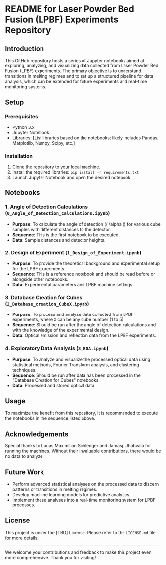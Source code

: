 # README for Laser Powder Bed Fusion (LPBF) Experiments Repository

## Introduction
This GitHub repository hosts a series of Jupyter notebooks aimed at exploring, analyzing, and visualizing data collected from Laser Powder Bed Fusion (LPBF) experiments. The primary objective is to understand transitions in melting regimes and to set up a structured pipeline for data analysis, which can be extended for future experiments and real-time monitoring systems.

## Setup
### Prerequisites
- Python 3.x
- Jupyter Notebook
- Libraries: [List libraries based on the notebooks; likely includes Pandas, Matplotlib, Numpy, Scipy, etc.]

### Installation
1. Clone the repository to your local machine.
2. Install the required libraries: `pip install -r requirements.txt`
3. Launch Jupyter Notebook and open the desired notebook.

## Notebooks
### 1. Angle of Detection Calculations (`0_Angle_of_Detection_Calculations.ipynb`)
- **Purpose**: To calculate the angle of detection (\( \alpha \)) for various cube samples with different distances to the detector.
- **Sequence**: This is the first notebook to be executed.
- **Data**: Sample distances and detector heights.

### 2. Design of Experiment (`1_Design_of_Experiment.ipynb`)
- **Purpose**: To provide the theoretical background and experimental setup for the LPBF experiments.
- **Sequence**: This is a reference notebook and should be read before or alongside other notebooks.
- **Data**: Experimental parameters and LPBF machine settings.

### 3. Database Creation for Cubes (`2_Database_creation_CubeX.ipynb`)
- **Purpose**: To process and analyze data collected from LPBF experiments, where `X` can be any cube number (1 to 5).
- **Sequence**: Should be run after the angle of detection calculations and with the knowledge of the experimental design.
- **Data**: Optical emission and reflection data from the LPBF experiments.

### 4. Exploratory Data Analysis (`3_EDA.ipynb`)
- **Purpose**: To analyze and visualize the processed optical data using statistical methods, Fourier Transform analysis, and clustering techniques.
- **Sequence**: Should be run after data has been processed in the "Database Creation for Cubes" notebooks.
- **Data**: Processed and stored optical data.

## Usage
To maximize the benefit from this repository, it is recommended to execute the notebooks in the sequence listed above.

## Acknowledgements
Special thanks to Lucas Maximilian Schlenger and Jamasp Jhabvala for running the machines. Without their invaluable contributions, there would be no data to analyze.

## Future Work
- Perform advanced statistical analyses on the processed data to discern patterns or transitions in melting regimes.
- Develop machine learning models for predictive analytics.
- Implement these analyses into a real-time monitoring system for LPBF processes.

## License
This project is under the [TBD] License. Please refer to the `LICENSE.md` file for more details.

---
We welcome your contributions and feedback to make this project even more comprehensive. Thank you for visiting!
